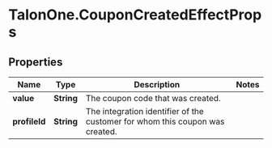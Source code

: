 # TalonOne.CouponCreatedEffectProps

## Properties

Name | Type | Description | Notes
------------ | ------------- | ------------- | -------------
**value** | **String** | The coupon code that was created. | 
**profileId** | **String** | The integration identifier of the customer for whom this coupon was created. | 


